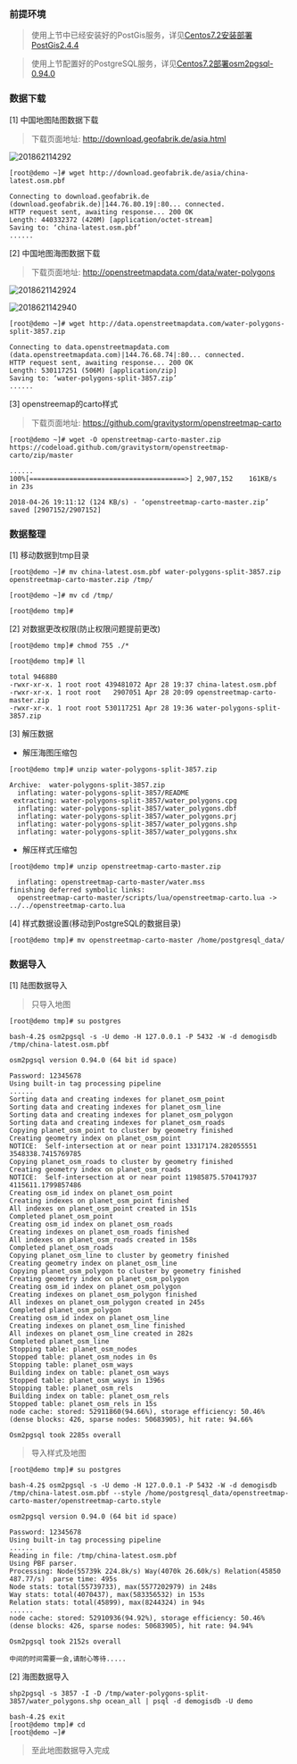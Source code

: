 ### 前提环境

> 使用上节中已经安装好的PostGis服务，详见[Centos7.2安装部署PostGis2.4.4](https://github.com/ItdeerLab/itdeerlab-notes/blob/notes/PostGresql/UserGuide/Centos7.2%E5%AE%89%E8%A3%85%E9%83%A8%E7%BD%B2PostGis2.4.4.md)

> 使用上节配置好的PostgreSQL服务，详见[Centos7.2部署osm2pgsql-0.94.0](https://github.com/ItdeerLab/itdeerlab-notes/blob/notes/PostGresql/UserGuide/Centos7.2%E9%83%A8%E7%BD%B2osm2pgsql-0.94.0.md)


### 数据下载

[1] 中国地图陆图数据下载

> 下载页面地址: http://download.geofabrik.de/asia.html

![201862114292](http://panrhkqz9.bkt.clouddn.com/201862114292.png)

```
[root@demo ~]# wget http://download.geofabrik.de/asia/china-latest.osm.pbf

Connecting to download.geofabrik.de (download.geofabrik.de)|144.76.80.19|:80... connected.
HTTP request sent, awaiting response... 200 OK
Length: 440332372 (420M) [application/octet-stream]
Saving to: ‘china-latest.osm.pbf’
......
```

[2] 中国地图海图数据下载

> 下载页面地址: http://openstreetmapdata.com/data/water-polygons

![2018621142924](http://panrhkqz9.bkt.clouddn.com/2018621142924.png)

![2018621142940](http://panrhkqz9.bkt.clouddn.com/2018621142940.png)

```
[root@demo ~]# wget http://data.openstreetmapdata.com/water-polygons-split-3857.zip

Connecting to data.openstreetmapdata.com (data.openstreetmapdata.com)|144.76.68.74|:80... connected.
HTTP request sent, awaiting response... 200 OK
Length: 530117251 (506M) [application/zip]
Saving to: ‘water-polygons-split-3857.zip’
......
```

[3] openstreemap的carto样式

> 下载页面地址: https://github.com/gravitystorm/openstreetmap-carto

```
[root@demo ~]# wget -O openstreetmap-carto-master.zip https://codeload.github.com/gravitystorm/openstreetmap-carto/zip/master

......
100%[=======================================>] 2,907,152    161KB/s   in 23s    

2018-04-26 19:11:12 (124 KB/s) - ‘openstreetmap-carto-master.zip’ saved [2907152/2907152]
```

### 数据整理

[1] 移动数据到tmp目录

```
[root@demo ~]# mv china-latest.osm.pbf water-polygons-split-3857.zip openstreetmap-carto-master.zip /tmp/

[root@demo ~]# mv cd /tmp/

[root@demo tmp]# 
```

[2] 对数据更改权限(防止权限问题提前更改)

```
[root@demo tmp]# chmod 755 ./*

[root@demo tmp]# ll

total 946880
-rwxr-xr-x. 1 root root 439481072 Apr 28 19:37 china-latest.osm.pbf
-rwxr-xr-x. 1 root root   2907051 Apr 28 20:09 openstreetmap-carto-master.zip
-rwxr-xr-x. 1 root root 530117251 Apr 28 19:36 water-polygons-split-3857.zip
```

[3] 解压数据

 - 解压海图压缩包

```
[root@demo tmp]# unzip water-polygons-split-3857.zip 

Archive:  water-polygons-split-3857.zip
  inflating: water-polygons-split-3857/README  
 extracting: water-polygons-split-3857/water_polygons.cpg  
  inflating: water-polygons-split-3857/water_polygons.dbf  
  inflating: water-polygons-split-3857/water_polygons.prj  
  inflating: water-polygons-split-3857/water_polygons.shp  
  inflating: water-polygons-split-3857/water_polygons.shx 
```

 - 解压样式压缩包

```
[root@demo tmp]# unzip openstreetmap-carto-master.zip

  inflating: openstreetmap-carto-master/water.mss  
finishing deferred symbolic links:
  openstreetmap-carto-master/scripts/lua/openstreetmap-carto.lua -> ../../openstreetmap-carto.lua

```

[4] 样式数据设置(移动到PostgreSQL的数据目录)

```
[root@demo tmp]# mv openstreetmap-carto-master /home/postgresql_data/
```

### 数据导入

[1] 陆图数据导入

> 只导入地图

```
[root@demo tmp]# su postgres

bash-4.2$ osm2pgsql -s -U demo -H 127.0.0.1 -P 5432 -W -d demogisdb /tmp/china-latest.osm.pbf

osm2pgsql version 0.94.0 (64 bit id space)

Password: 12345678
Using built-in tag processing pipeline
......
Sorting data and creating indexes for planet_osm_point
Sorting data and creating indexes for planet_osm_line
Sorting data and creating indexes for planet_osm_polygon
Sorting data and creating indexes for planet_osm_roads
Copying planet_osm_point to cluster by geometry finished
Creating geometry index on planet_osm_point
NOTICE:  Self-intersection at or near point 13317174.282055551 3548338.7415769785
Copying planet_osm_roads to cluster by geometry finished
Creating geometry index on planet_osm_roads
NOTICE:  Self-intersection at or near point 11985875.570417937 4115611.1799857486
Creating osm_id index on planet_osm_point
Creating indexes on planet_osm_point finished
All indexes on planet_osm_point created in 151s
Completed planet_osm_point
Creating osm_id index on planet_osm_roads
Creating indexes on planet_osm_roads finished
All indexes on planet_osm_roads created in 158s
Completed planet_osm_roads
Copying planet_osm_line to cluster by geometry finished
Creating geometry index on planet_osm_line
Copying planet_osm_polygon to cluster by geometry finished
Creating geometry index on planet_osm_polygon
Creating osm_id index on planet_osm_polygon
Creating indexes on planet_osm_polygon finished
All indexes on planet_osm_polygon created in 245s
Completed planet_osm_polygon
Creating osm_id index on planet_osm_line
Creating indexes on planet_osm_line finished
All indexes on planet_osm_line created in 282s
Completed planet_osm_line
Stopping table: planet_osm_nodes
Stopped table: planet_osm_nodes in 0s
Stopping table: planet_osm_ways
Building index on table: planet_osm_ways
Stopped table: planet_osm_ways in 1396s
Stopping table: planet_osm_rels
Building index on table: planet_osm_rels
Stopped table: planet_osm_rels in 15s
node cache: stored: 52911860(94.66%), storage efficiency: 50.46% (dense blocks: 426, sparse nodes: 50683905), hit rate: 94.66%

Osm2pgsql took 2285s overall
```

> 导入样式及地图

```
[root@demo tmp]# su postgres

bash-4.2$ osm2pgsql -s -U demo -H 127.0.0.1 -P 5432 -W -d demogisdb /tmp/china-latest.osm.pbf --style /home/postgresql_data/openstreetmap-carto-master/openstreetmap-carto.style

osm2pgsql version 0.94.0 (64 bit id space)

Password: 12345678
Using built-in tag processing pipeline
......
Reading in file: /tmp/china-latest.osm.pbf
Using PBF parser.
Processing: Node(55739k 224.8k/s) Way(4070k 26.60k/s) Relation(45850 487.77/s)  parse time: 495s
Node stats: total(55739733), max(5577202979) in 248s
Way stats: total(4070437), max(583356532) in 153s
Relation stats: total(45899), max(8244324) in 94s
......
node cache: stored: 52910936(94.92%), storage efficiency: 50.46% (dense blocks: 426, sparse nodes: 50683905), hit rate: 94.94%

Osm2pgsql took 2152s overall

中间的时间需要一会,请耐心等待.....
```

[2] 海图数据导入

```
shp2pgsql -s 3857 -I -D /tmp/water-polygons-split-3857/water_polygons.shp ocean_all | psql -d demogisdb -U demo

bash-4.2$ exit
[root@demo tmp]# cd
[root@demo ~]# 
```




> 至此地图数据导入完成